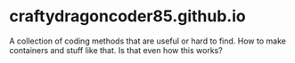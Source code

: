 # craftydragoncoder85.github.io
A collection of coding methods that are useful or hard to find. How to make containers and stuff like that. Is that even how this works? 
